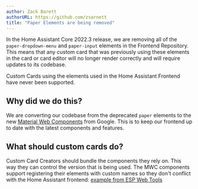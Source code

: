 ```yaml
---
author: Zack Barett
authorURL: https://github.com/zsarnett
title: "Paper Elements are being removed"
---
```


In the Home Assistant Core 2022.3 release, we are removing all of the `paper-dropdown-menu` and `paper-input` elements in the Frontend Repository. This means that any custom card that was previously using these elements in the card or card editor will no longer render correctly and will require updates to its codebase.

Custom Cards using the elements used in the Home Assistant Frontend have never been supported.

## Why did we do this?

We are converting our codebase from the deprecated `paper` elements to the new [Material Web Components](https://github.com/material-components/material-components-web-components) from Google. This is to keep our frontend up to date with the latest components and features.

## What should custom cards do?
 
Custom Card Creators should bundle the components they rely on. This way they can control the version that is being used. The MWC components support registering their elements with custom names so they don't conflict with the Home Assistant frontend: [example from ESP Web Tools](https://github.com/esphome/esp-web-tools/blob/main/src/components/ewt-checkbox.ts)

